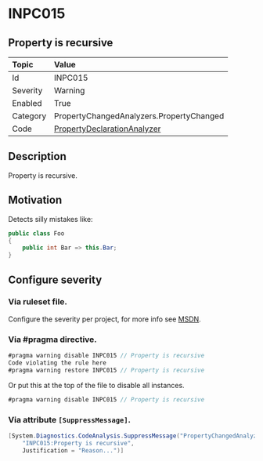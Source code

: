 # INPC015
## Property is recursive

| Topic    | Value
| :--      | :--
| Id       | INPC015
| Severity | Warning
| Enabled  | True
| Category | PropertyChangedAnalyzers.PropertyChanged
| Code     | [PropertyDeclarationAnalyzer](https://github.com/DotNetAnalyzers/PropertyChangedAnalyzers/blob/master/PropertyChangedAnalyzers/Analyzers/PropertyDeclarationAnalyzer.cs)

## Description

Property is recursive.

## Motivation

Detects silly mistakes like:

```cs
public class Foo
{
    public int Bar => this.Bar;
}
```

<!-- start generated config severity -->
## Configure severity

### Via ruleset file.

Configure the severity per project, for more info see [MSDN](https://msdn.microsoft.com/en-us/library/dd264949.aspx).

### Via #pragma directive.
```C#
#pragma warning disable INPC015 // Property is recursive
Code violating the rule here
#pragma warning restore INPC015 // Property is recursive
```

Or put this at the top of the file to disable all instances.
```C#
#pragma warning disable INPC015 // Property is recursive
```

### Via attribute `[SuppressMessage]`.

```C#
[System.Diagnostics.CodeAnalysis.SuppressMessage("PropertyChangedAnalyzers.PropertyChanged", 
    "INPC015:Property is recursive", 
    Justification = "Reason...")]
```
<!-- end generated config severity -->
